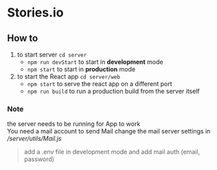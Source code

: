 # Stories.io

## How to  

1. to start server `cd server`  
    * `npm run devStart` to start in **development** mode  
    * `npm start` to start in **production** mode
2. to start the React app `cd server/web` 
    * `npm start` to serve the react app on a different port
    * `npm run build` to run a production build from the server itself

### Note

the server needs to be running for App to work  
You need a mail account to send Mail change the mail server settings in _/server/utils/Mail.js_  
> add a .env file in development mode and add mail auth (email, password)
